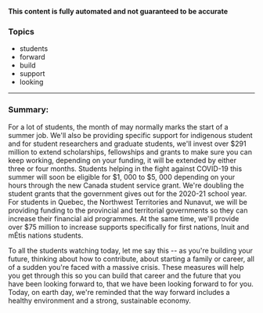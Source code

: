 **This content is fully automated and not guaranteed to be accurate**

### Topics

- students
- forward
- build
- support
- looking

---

### Summary:



For a lot of students, the month of may normally marks the start of a summer job.
We'll also be providing specific support for indigenous student and for student researchers and graduate students, we'll invest over $291 million to extend scholarships, fellowships and grants to make sure you can keep working, depending on your funding, it will be extended by either three or four months.
Students helping in the fight against COVID-19 this summer will soon be eligible for $1, 000 to $5, 000 depending on your hours through the new Canada student service grant. We're doubling the student grants that the government gives out for the 2020-21 school year.
For students in Quebec, the Northwest Territories and Nunavut, we will be providing funding to the provincial and territorial governments so they can increase their financial aid programmes.
At the same time, we'll provide over $75 million to increase supports specifically for first nations, Inuit and mÉtis nations students.



To all the students watching today, let me say this -- as you're building your future, thinking about how to contribute, about starting a family or career, all of a sudden you're faced with a massive crisis.
These measures will help you get through this so you can build that career and the future that you have been looking forward to, that we have been looking forward to for you. Today, on earth day, we're reminded that the way forward includes a healthy environment and a strong, sustainable economy.